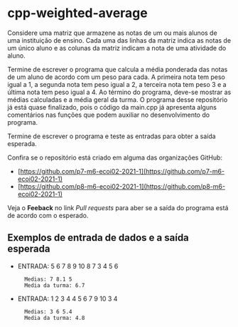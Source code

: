 # cpp-weighted-average

Considere uma matriz que armazene as notas de um ou mais alunos de uma instituição de ensino. Cada uma das linhas da matriz indica as notas de um único aluno e as colunas da matriz indicam a nota de uma atividade do aluno. 

Termine de escrever o programa que calcula a média ponderada das notas de um aluno de acordo com um peso para cada. A primeira nota tem peso igual a 1, a segunda nota tem peso igual a 2, a terceira nota tem peso 3 e a última nota tem peso igual a 4. Ao término do programa, deve-se mostrar as médias calculadas e a média geral da turma. O programa desse repositório já está quase finalizado, pois o código da main.cpp já apresenta alguns comentários nas funções que podem auxiliar no desenvolvimento do programa.

Termine de escrever o programa e teste as entradas para obter a saída esperada.

Confira se o repositório está criado em alguma das organizações GitHub:
* [https://github.com/p7-m6-ecoi02-2021-1](https://github.com/p7-m6-ecoi02-2021-1)
* [https://github.com/p8-m6-ecoi02-2021-1](https://github.com/p8-m6-ecoi02-2021-1)

Veja o **Feeback** no link *Pull requests* para aber se a saída do programa está de acordo com o esperado.

## Exemplos de entrada de dados e a saída esperada

- ENTRADA: 5 6 7 8 9 10 8 7 3 4 5 6

        Medias: 7 8.1 5 
        Media da turma: 6.7

- ENTRADA: 1 2 3 4 4 5 6 7 9 10 3 4

        Medias: 3 6 5.4 
        Media da turma: 4.8
        
